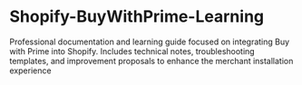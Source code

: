 # Shopify-BuyWithPrime-Learning
Professional documentation and learning guide focused on integrating Buy with Prime into Shopify. Includes technical notes, troubleshooting templates, and improvement proposals to enhance the merchant installation experience
